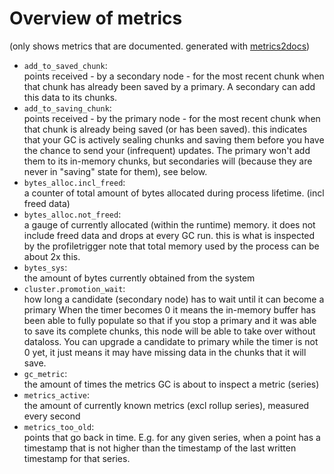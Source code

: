 # Overview of metrics
(only shows metrics that are documented. generated with [metrics2docs](github.com/Dieterbe/metrics2docs))

* `add_to_saved_chunk`:  
points received - by a secondary node - for the most recent chunk when that chunk
has already been saved by a primary.  A secondary can add this data to its chunks.
* `add_to_saving_chunk`:  
points received - by the primary node - for the most recent chunk
when that chunk is already being saved (or has been saved).
this indicates that your GC is actively sealing chunks and saving them before you have the chance to send
your (infrequent) updates.  The primary won't add them to its in-memory chunks, but secondaries will
(because they are never in "saving" state for them), see below.
* `bytes_alloc.incl_freed`:  
a counter of total amount of bytes allocated during process lifetime. (incl freed data)
* `bytes_alloc.not_freed`:  
a gauge of currently allocated (within the runtime) memory.
it does not include freed data and drops at every GC run.
this is what is inspected by the profiletrigger
note that total memory used by the process can be about 2x this.
* `bytes_sys`:  
the amount of bytes currently obtained from the system
* `cluster.promotion_wait`:  
how long a candidate (secondary node) has to wait until it can become a primary
When the timer becomes 0 it means the in-memory buffer has been able to fully populate so that if you stop a primary
and it was able to save its complete chunks, this node will be able to take over without dataloss.
You can upgrade a candidate to primary while the timer is not 0 yet, it just means it may have missing data in the chunks that it will save.
* `gc_metric`:  
the amount of times the metrics GC is about to inspect a metric (series)
* `metrics_active`:  
the amount of currently known metrics (excl rollup series), measured every second
* `metrics_too_old`:  
points that go back in time.
E.g. for any given series, when a point has a timestamp
that is not higher than the timestamp of the last written timestamp for that series.
